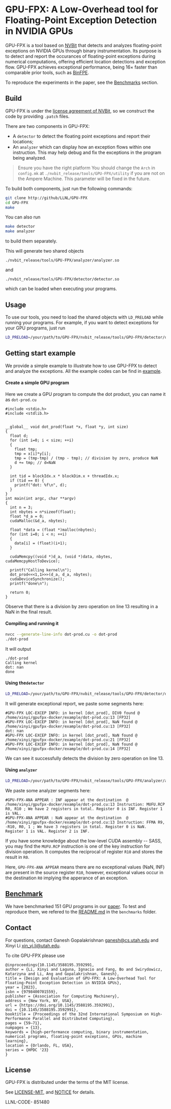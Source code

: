 # GPU-FPX: A Low-Overhead tool for Floating-Point Exception Detection in NVIDIA GPUs
GPU-FPX is a tool based on [NVBit](https://github.com/NVlabs/NVBit.git) that detects and analyzes floating-point exceptions on NVIDIA GPUs through binary instrumentation. Its purpose is to detect and report the occurances of floating-point exceptions during numerical computations, offering efficient location detections and exception flow. GPU-FPX achieves exceptional performance, being 16× faster than comparable prior tools, such as [BinFPE](https://github.com/LLNL/BinFPE). 

To reproduce the experiments in the paper, see the [Benchmarks](benchmarks/README.md) section.

## Build
GPU-FPX is under the [license agreement of NVBit](https://github.com/NVlabs/NVBit/blob/master/EULA.txt), so we construct the code by providing `.patch` files. 

There are two components in GPU-FPX:
- A `detector` to detect the floating point exceptions and report their locations;
- An `analyzer` which can display how an exception flows within one instruction. This may help debug and fix the exceptions in the program being analyzed.

> Ensure you have the right platform
> You should change the `Arch` in `config.mk` at `./nvbit_release/tools/GPU-FPX/utility` if you are not on the Ampere Machine. This parameter will be fixed in the future. 

To build both components, just run 
the following commands:
```bash
git clone http://github/LLNL/GPU-FPX
cd GPU-FPX
make
```
You can also run 
```bash
make detector 
make analyzer
```
to build them separately. 


This will generate two shared objects
```
./nvbit_release/tools/GPU-FPX/analyzer/analyzer.so
```
and 
```
./nvbit_release/tools/GPU-FPX/detector/detector.so
```
which can be loaded when executing your programs. 

## Usage
To use our tools, you need to load the shared objects with `LD_PRELOAD` while running your programs. 
For example, if you want to detect exceptions for your GPU programs, just run 
```bash
LD_PRELOAD=/your/path/to/GPU-FPX/nvbit_release/tools/GPU-FPX/detector/detector.so ./your/program
```
## Getting start example
We provide a simple example to illustrate how to use GPU-FPX to detect and analyze the exceptions. 
All the example codes can be find in [example](example/).
#### Create a simple GPU program
Here we create a GPU program to compute the dot product, you can name it as `dot-prod.cu`

```CUDA
#include <stdio.h>
#include <stdlib.h>


__global__ void dot_prod(float *x, float *y, int size)
{
  float d;
  for (int i=0; i < size; ++i)
  {
    float tmp;
    tmp = x[i]*y[i];
    tmp = (tmp-tmp) / (tmp - tmp); // division by zero, produce NaN
    d += tmp; // d=NaN
  }

  int tid = blockIdx.x * blockDim.x + threadIdx.x;
  if (tid == 0) {
    printf("dot: %f\n", d);
  }
}
int main(int argc, char **argv)
{
  int n = 3;
  int nbytes = n*sizeof(float);
  float *d_a = 0;
  cudaMalloc(&d_a, nbytes);

  float *data = (float *)malloc(nbytes);
  for (int i=0; i < n; ++i)
  {
    data[i] = (float)(i+1);
  }

  cudaMemcpy((void *)d_a, (void *)data, nbytes, cudaMemcpyHostToDevice);

  printf("Calling kernel\n");
  dot_prod<<<1,1>>>(d_a, d_a, nbytes);
  cudaDeviceSynchronize();
  printf("done\n");

  return 0;
}
```

Observe that there is a division by zero operation on line 13 resulting in a NaN in the final result. 
#### Compiling and running it
```bash
nvcc --generate-line-info dot-prod.cu -o dot-prod
./dot-prod
```
It will output
```
./dot-prod
Calling kernel
dot: nan
done
```
#### Using the`detector`
```bash
LD_PRELOAD=/your/path/to/GPU-FPX/nvbit_release/tools/GPU-FPX/detector/detector.so ./dot-prod
```
It will generate exceptional report, we paste some segments here:
```
#GPU-FPX LOC-EXCEP INFO: in kernel [dot_prod], DIV0 found @ /home/xinyi/gpufpx-docker/example/dot-prod.cu:13 [FP32]
#GPU-FPX LOC-EXCEP INFO: in kernel [dot_prod], NaN found @ /home/xinyi/gpufpx-docker/example/dot-prod.cu:13 [FP32]
dot: nan
#GPU-FPX LOC-EXCEP INFO: in kernel [dot_prod], NaN found @ /home/xinyi/gpufpx-docker/example/dot-prod.cu:21 [FP32]
#GPU-FPX LOC-EXCEP INFO: in kernel [dot_prod], NaN found @ /home/xinyi/gpufpx-docker/example/dot-prod.cu:14 [FP32]
```
We can see it successfully detects the division by zero operation on line 13. 

#### Using `analyzer`
```bash
LD_PRELOAD=/your/path/to/GPU-FPX/nvbit_release/tools/GPU-FPX/analyzer/analyzer.so ./dot-prod
```
We paste some analyzer segments here: 
```
#GPU-FPX-ANA APPEAR : INF appear at the destination  @ /home/xinyi/gpufpx-docker/example/dot-prod.cu:13 Instruction: MUFU.RCP R0, R10 ; We have 2 registers in total. Register 0 is INF. Register 1 is VAL.
#GPU-FPX-ANA APPEAR : NaN appear at the destination  @ /home/xinyi/gpufpx-docker/example/dot-prod.cu:13 Instruction: FFMA R9, -R10, R0, 1 ; We have 3 registers in total. Register 0 is NaN. Register 1 is VAL. Register 2 is INF.
```

If you have some knowledge about the low-level CUDA assembly -- SASS, you may find the `MUFU.RCP` instruction is one of the key instruction for division operation.
It computes the reciprocal of register `R10` and stores the result in `R0`. 

Here, `GPU-FPX-ANA APPEAR` means there are no exceptional values (NaN, INF) are present in the source register `R10`, however, exceptional values occur in the destination `R0`
implying the apperance of an exception.

## [Benchmark](benchmarks/README.md)
We have benchmarked 151 GPU programs in our [paper](). To test and reproduce them, we refered to the [README.md](benchmarks/README.md) in the `benchmarks` folder.

## Contact
For questions, contact Ganesh Gopalakrishnan [ganesh@cs.utah.edu](mailto:ganesh@cs.utah.edu) and
 Xinyi Li [xin_yi.li@utah.edu](mailto:xin_yi.li@utah.edu).

To cite GPU-FPX please use
```
@inproceedings{10.1145/3588195.3592991,
author = {Li, Xinyi and Laguna, Ignacio and Fang, Bo and Swirydowicz, Katarzyna and Li, Ang and Gopalakrishnan, Ganesh},
title = {Design and Evaluation of GPU-FPX: A Low-Overhead Tool for Floating-Point Exception Detection in NVIDIA GPUs},
year = {2023},
isbn = {9798400701559},
publisher = {Association for Computing Machinery},
address = {New York, NY, USA},
url = {https://doi.org/10.1145/3588195.3592991},
doi = {10.1145/3588195.3592991},
booktitle = {Proceedings of the 32nd International Symposium on High-Performance Parallel and Distributed Computing},
pages = {59–71},
numpages = {13},
keywords = {high-performance computing, binary instrumentation, numerical programs, floating-point exceptions, GPUs, machine learning},
location = {Orlando, FL, USA},
series = {HPDC '23}
}

```


## License
GPU-FPX is distributed under the terms of the MIT license.

See [LICENSE-MIT](LICENSE), and [NOTICE](NOTICE) for details.

LLNL-CODE- 851480
